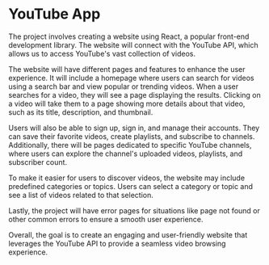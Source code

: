 # YouTube App

The project involves creating a website using React, a popular front-end development library. The website will connect with the YouTube API, which allows us to access YouTube's vast collection of videos.

The website will have different pages and features to enhance the user experience. It will include a homepage where users can search for videos using a search bar and view popular or trending videos. When a user searches for a video, they will see a page displaying the results. Clicking on a video will take them to a page showing more details about that video, such as its title, description, and thumbnail.

Users will also be able to sign up, sign in, and manage their accounts. They can save their favorite videos, create playlists, and subscribe to channels. Additionally, there will be pages dedicated to specific YouTube channels, where users can explore the channel's uploaded videos, playlists, and subscriber count.

To make it easier for users to discover videos, the website may include predefined categories or topics. Users can select a category or topic and see a list of videos related to that selection.

Lastly, the project will have error pages for situations like page not found or other common errors to ensure a smooth user experience.

Overall, the goal is to create an engaging and user-friendly website that leverages the YouTube API to provide a seamless video browsing experience.
